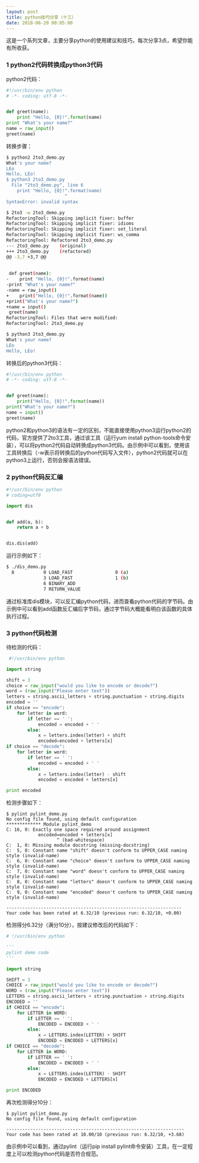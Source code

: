 ```yaml
---
layout: post
title: python技巧分享（十三）
date: 2018-06-20 00:05:00
---
```


这是一个系列文章，主要分享python的使用建议和技巧，每次分享3点，希望你能有所收获。

### 1 python2代码转换成python3代码

python2代码：

```python
#!/usr/bin/env python
# -*- coding: utf-8 -*-


def greet(name):
    print "Hello, {0}!".format(name)
print "What's your name?"
name = raw_input()
greet(name)
```

转换步骤：

```bash
$ python2 2to3_demo.py
What's your name?
LEo
Hello, LEo!
$ python3 2to3_demo.py
  File "2to3_demo.py", line 6
    print "Hello, {0}!".format(name)
                      ^
SyntaxError: invalid syntax
```

```bash
$ 2to3 -w 2to3_demo.py
RefactoringTool: Skipping implicit fixer: buffer
RefactoringTool: Skipping implicit fixer: idioms
RefactoringTool: Skipping implicit fixer: set_literal
RefactoringTool: Skipping implicit fixer: ws_comma
RefactoringTool: Refactored 2to3_demo.py
--- 2to3_demo.py    (original)
+++ 2to3_demo.py    (refactored)
@@ -3,7 +3,7 @@
 
 
 def greet(name):
-    print "Hello, {0}!".format(name)
-print "What's your name?"
-name = raw_input()
+    print("Hello, {0}!".format(name))
+print("What's your name?")
+name = input()
 greet(name)
RefactoringTool: Files that were modified:
RefactoringTool: 2to3_demo.py
```

```bash
$ python3 2to3_demo.py
What's your name?
LEo
Hello, LEo!
```

转换后的python3代码：

```python
#!/usr/bin/env python
# -*- coding: utf-8 -*-


def greet(name):
    print("Hello, {0}!".format(name))
print("What's your name?")
name = input()
greet(name)
```

python2和python3的语法有一定的区别，不能直接使用python3运行python2的代码，官方提供了2to3工具，通过该工具（运行yum install python-tools命令安装），可以将python2代码自动转换成python3代码。由示例中可以看到，使用该工具转换后（-w表示将转换后的python代码写入文件），python2代码就可以在python3上运行，否则会报语法错误。

### 2 python代码反汇编

```python
#!/usr/bin/env python
# coding=utf8

import dis


def add(a, b):
    return a + b


dis.dis(add)
```

运行示例如下：

```bash
$ ./dis_demo.py 
  8           0 LOAD_FAST                0 (a)
              3 LOAD_FAST                1 (b)
              6 BINARY_ADD          
              7 RETURN_VALUE        
```

通过标准库dis模块，可以反汇编python代码，进而查看python代码的字节码。由示例中可以看到add函数反汇编后字节码，通过字节码大概能看明白该函数的具体执行过程。

### 3 python代码检测

待检测的代码：

```python
 #!/usr/bin/env python

import string

shift = 3
choice = raw_input("would you like to encode or decode?")
word = (raw_input("Please enter text"))
letters = string.ascii_letters + string.punctuation + string.digits
encoded = ''
if choice == "encode":
    for letter in word:
        if letter == ' ':
            encoded = encoded + ' '
        else:
            x = letters.index(letter) + shift
            encoded=encoded + letters[x]
if choice == "decode":
    for letter in word:
        if letter == ' ':
            encoded = encoded + ' '
        else:
            x = letters.index(letter) - shift
            encoded = encoded + letters[x]

print encoded
```

检测步骤如下：

```
$ pylint pylint_demo.py 
No config file found, using default configuration
************* Module pylint_demo
C: 16, 0: Exactly one space required around assignment
            encoded=encoded + letters[x]
                   ^ (bad-whitespace)
C:  1, 0: Missing module docstring (missing-docstring)
C:  5, 0: Constant name "shift" doesn't conform to UPPER_CASE naming style (invalid-name)
C:  6, 0: Constant name "choice" doesn't conform to UPPER_CASE naming style (invalid-name)
C:  7, 0: Constant name "word" doesn't conform to UPPER_CASE naming style (invalid-name)
C:  8, 0: Constant name "letters" doesn't conform to UPPER_CASE naming style (invalid-name)
C:  9, 0: Constant name "encoded" doesn't conform to UPPER_CASE naming style (invalid-name)

------------------------------------------------------------------
Your code has been rated at 6.32/10 (previous run: 6.32/10, +0.00)
```

检测得分6.32分（满分10分），按建议修改后的代码如下：

```python
# !/usr/bin/env python

'''
pylint demo code
'''

import string

SHIFT = 3
CHOICE = raw_input("would you like to encode or decode?")
WORD = (raw_input("Please enter text"))
LETTERS = string.ascii_letters + string.punctuation + string.digits
ENCODED = ''
if CHOICE == "encode":
    for LETTER in WORD:
        if LETTER == ' ':
            ENCODED = ENCODED + ' '
        else:
            x = LETTERS.index(LETTER) + SHIFT
            ENCODED = ENCODED + LETTERS[x]
if CHOICE == "decode":
    for LETTER in WORD:
        if LETTER == ' ':
            ENCODED = ENCODED + ' '
        else:
            x = LETTERS.index(LETTER) - SHIFT
            ENCODED = ENCODED + LETTERS[x]

print ENCODED
```

再次检测得分10分：

```
$ pylint pylint_demo.py 
No config file found, using default configuration

-------------------------------------------------------------------
Your code has been rated at 10.00/10 (previous run: 6.32/10, +3.68)
```

由示例中可以看到，通过pylint（运行pip install pylint命令安装）工具，在一定程度上可以检测python代码是否符合规范。
